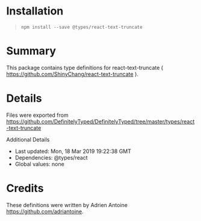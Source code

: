 # Installation
> `npm install --save @types/react-text-truncate`

# Summary
This package contains type definitions for react-text-truncate ( https://github.com/ShinyChang/react-text-truncate ).

# Details
Files were exported from https://github.com/DefinitelyTyped/DefinitelyTyped/tree/master/types/react-text-truncate

Additional Details
 * Last updated: Mon, 18 Mar 2019 19:22:38 GMT
 * Dependencies: @types/react
 * Global values: none

# Credits
These definitions were written by Adrien Antoine <https://github.com/adriantoine>.
